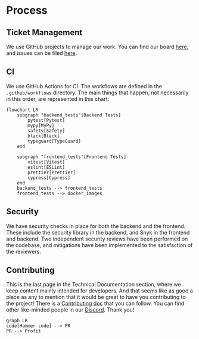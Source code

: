 # Process

## Ticket Management

We use GitHub projects to manage our work.
You can find our board [here](https://github.com/orgs/sartography/projects/3), and issues can be filed [here](https://github.com/sartography/spiff-arena/issues).

## CI

We use GitHub Actions for CI.
The workflows are defined in the `.github/workflows` directory.
The main things that happen, not necessarily in this order, are represented in this chart:

```mermaid
flowchart LR
    subgraph "backend_tests"[Backend Tests]
        pytest[Pytest]
        mypy[MyPy]
        safety[Safety]
        black[Black]
        typeguard[TypeGuard]
    end
        
    subgraph "frontend_tests"[Frontend Tests]
        vitest[Vitest]
        eslint[ESLint]
        prettier[Prettier]
        cypress[Cypress]
    end
    backend_tests --> frontend_tests
    frontend_tests --> docker_images
```

## Security

We have security checks in place for both the backend and the frontend.
These include the security library in the backend, and Snyk in the frontend and backend.
Two independent security reviews have been performed on the codebase, and mitigations have been implemented to the satisfaction of the reviewers.

## Contributing

This is the last page in the Technical Documentation section, where we keep content mainly intended for developers.
And that seems like as good a place as any to mention that it would be great to have you contributing to the project!
There is a [Contributing doc](https://github.com/sartography/spiff-arena/blob/main/CONTRIBUTING.rst) that you can follow.
You can find other like-minded people in our [Discord](https://discord.gg/F6Kb7HNK7B).
Thank you!

```mermaid
graph LR
code[Hammer code] --> PR
PR --> Profit
```

```{tags} how_to_guide, dev_docs
```
